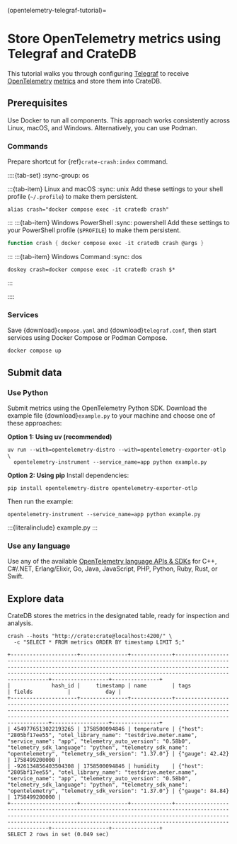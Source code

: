 (opentelemetry-telegraf-tutorial)=
# Store OpenTelemetry metrics using Telegraf and CrateDB

This tutorial walks you through configuring [Telegraf] to receive
[OpenTelemetry] [metrics] and store them into CrateDB.

## Prerequisites

Use Docker to run all components. This approach works consistently
across Linux, macOS, and Windows. Alternatively, you can use Podman.

### Commands

Prepare shortcut for {ref}`crate-crash:index` command.

::::{tab-set}
:sync-group: os

:::{tab-item} Linux and macOS
:sync: unix
Add these settings to your shell profile (`~/.profile`) to make them persistent.
```shell
alias crash="docker compose exec -it cratedb crash"
```
:::
:::{tab-item} Windows PowerShell
:sync: powershell
Add these settings to your PowerShell profile (`$PROFILE`) to make them persistent.
```powershell
function crash { docker compose exec -it cratedb crash @args }
```
:::
:::{tab-item} Windows Command
:sync: dos
```shell
doskey crash=docker compose exec -it cratedb crash $*
```
:::

::::

### Services

Save {download}`compose.yaml` and {download}`telegraf.conf`, then start
services using Docker Compose or Podman Compose.

```shell
docker compose up
```

## Submit data

### Use Python

Submit metrics using the OpenTelemetry Python SDK. Download the example file
{download}`example.py` to your machine and choose one of these approaches:

**Option 1: Using uv (recommended)**
```shell
uv run --with=opentelemetry-distro --with=opentelemetry-exporter-otlp \
  opentelemetry-instrument --service_name=app python example.py
```

**Option 2: Using pip**
Install dependencies:
```shell
pip install opentelemetry-distro opentelemetry-exporter-otlp
```
Then run the example:
```shell
opentelemetry-instrument --service_name=app python example.py
```

:::{literalinclude} example.py
:::

### Use any language

Use any of the available [OpenTelemetry language APIs & SDKs] for C++, C#/.NET,
Erlang/Elixir, Go, Java, JavaScript, PHP, Python, Ruby, Rust, or Swift. 

## Explore data

CrateDB stores the metrics in the designated table, ready for inspection and analysis.
```shell
crash --hosts "http://crate:crate@localhost:4200/" \
  -c "SELECT * FROM metrics ORDER BY timestamp LIMIT 5;"
```
```psql
+---------------------+---------------+-------------+------------------------------------------------------------------------------------------------------------------------------------------------------------------------------------------------------------------------------------------------+------------------+---------------+
|             hash_id |     timestamp | name        | tags                                                                                                                                                                                                                                           | fields           |           day |
+---------------------+---------------+-------------+------------------------------------------------------------------------------------------------------------------------------------------------------------------------------------------------------------------------------------------------+------------------+---------------+
| 4549776513022193265 | 1758500094846 | temperature | {"host": "2805bf17ee55", "otel_library_name": "testdrive.meter.name", "service_name": "app", "telemetry_auto_version": "0.58b0", "telemetry_sdk_language": "python", "telemetry_sdk_name": "opentelemetry", "telemetry_sdk_version": "1.37.0"} | {"gauge": 42.42} | 1758499200000 |
| -926134856403504308 | 1758500094846 | humidity    | {"host": "2805bf17ee55", "otel_library_name": "testdrive.meter.name", "service_name": "app", "telemetry_auto_version": "0.58b0", "telemetry_sdk_language": "python", "telemetry_sdk_name": "opentelemetry", "telemetry_sdk_version": "1.37.0"} | {"gauge": 84.84} | 1758499200000 |
+---------------------+---------------+-------------+------------------------------------------------------------------------------------------------------------------------------------------------------------------------------------------------------------------------------------------------+------------------+---------------+
SELECT 2 rows in set (0.049 sec)
```


[metrics]: https://opentelemetry.io/docs/concepts/signals/metrics/
[OpenTelemetry]: https://opentelemetry.io/docs/what-is-opentelemetry/
[OpenTelemetry language APIs & SDKs]: https://opentelemetry.io/docs/languages/
[Telegraf]: https://www.influxdata.com/time-series-platform/telegraf/
[uv]: https://docs.astral.sh/uv/
